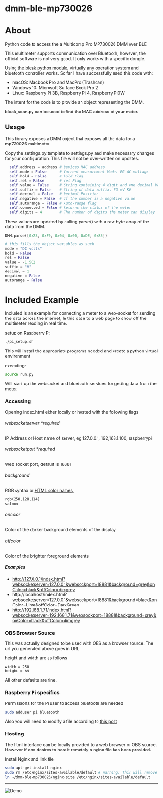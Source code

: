 # dmm-ble-mp730026

 # About

Python code to access the a Multicomp Pro MP730026 DMM over BLE

This multimeter supports communication over Bluetooth, however, the official software is not very good. It only works with a specific dongle.

Using [the bleak python module](https://github.com/hbldh/bleak), virtually any operation system and bluetooth controller works. So far I have successfully used this code with:

* macOS: Macbook Pro and MacPro (Trashcan)
* Windows 10: Microsoft Surface Book Pro 2
* Linux: Raspberry Pi 3B, Raspberry Pi 4, Raspberry Pi0W

The intent for the code is to provide an object representing the DMM.

bleak_scan.py can be used to find the MAC address of your meter.



##  Usage

This library exposes a DMM object that exposes all the data for a mp730026 multimeter

Copy the settings.py.template to settings.py and make necessary changes for your configuration. This file will not be over-written on updates.


```python
  self.address = address # Devices MAC address
  self.mode = False      # Current measurement Mode. EG AC voltage
  self.hold = False      # hold Flag
  self.rel = False       # rel Flag
  self.value = False     # String containing 4 digit and one decimal Value
  self.suffix = False    # String of data suffix. EG mV KΩ
  self.decimal = False   # Decimal Position
  self.negative = False  # If the number is a negative value
  self.autorange = False # Auto-range flag
  self.connected = False # Returns the status of the meter
  self.digits = 4        # The number of digits the meter can display
```



These values are updated by calling parse() with a raw byte array of the data from the DMM.

```python
DMM.parse([0x23, 0xF0, 0x04, 0x00, 0xDE, 0x85])

# this fills the object variables as such
mode = "DC volts"
hold = False
rel = False
value = -1.502
suffix = "V"
decimal = 1
negative = False
autorange = False
```

# Included Example

Included is an example for connecting a meter to a web-socket for sending the data across the internet, In this case to a web page to show off the multimeter reading in real time.

setup on Raspberry Pi:

```bash
./pi_setup.sh
```

This will install the appropriate programs needed and create a python virtual environment 

executing:

```bash
source run.py
```

Will start up the websocket and bluetooth services for getting data from the meter.

### Accessing

Opening index.html either locally or hosted with the following flags



###### websocketserver *required

IP Address or Host name of server, eg 127.0.0.1, 192,168.1.100, raspberrypi

###### websocketport *required

Web socket port, default is 18881

###### background

RGB syntax or [HTML color names](https://htmlcolorcodes.com/color-names/),

```html
rgb(250,128,114)
salmon
```



###### oncolor

Color of the darker background elements of the display

###### offcolor

Color of the brighter foreground elements



##### Examples

- http://127.0.0.1/index.html?websocketserver=127.0.0.1&websockport=18881&background=grey&onColor=black&offColor=dimgrey
- http://localhost/index.html?websocketserver=127.0.0.1&websockport=18881&background=black&onColor=Lime&offColor=DarkGreen
- http://192.168.1.71/index.html?websocketserver=192.168.1.71&websockport=18881&background=grey&onColor=black&offColor=dimgrey



### OBS Browser Source

This was actually designed to be used with OBS as a browser source. The url you generated above goes in URL

height and width are as follows

```
width = 250
height = 85
```

All other defaults are fine.


### Raspberry Pi specifics

Permissions for the Pi user to access bluetooth are needed

```bash
sudo adduser pi bluetooth
```

Also you will need to modify a file according to [this post](https://www.raspberrypi.org/forums/viewtopic.php?p=746917&sid=d3eb670e77ee7fb900499168b1bc83d7#p746917)

### Hosting

The html interface can be locally provided to a web browser or OBS source. However if one desires to host it remotely a nginx file has been provided.

Install Nginx and link file

```bash
sudo apt-get install nginx
sudo rm /etc/nginx/sites-available/default # Warning: This will remove the default nginx page
ln ~/dmm-ble-mp730026/nginx-site /etc/nginx/sites-available/default
```

------

![Demo](./demo.gif)